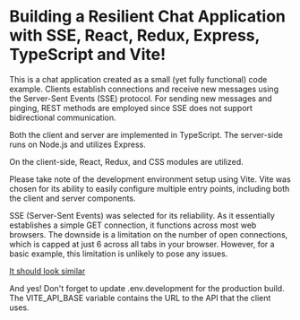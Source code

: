 # Building a Resilient Chat Application with SSE, React, Redux, Express, TypeScript and Vite!

This is a chat application created as a small (yet fully functional) code example. Clients establish connections and receive new messages using the Server-Sent Events (SSE) protocol. For sending new messages and pinging, REST methods are employed since SSE does not support bidirectional communication.

Both the client and server are implemented in TypeScript. The server-side runs on Node.js and utilizes Express.

On the client-side, React, Redux, and CSS modules are utilized.

Please take note of the development environment setup using Vite. Vite was chosen for its ability to easily configure multiple entry points, including both the client and server components.

SSE (Server-Sent Events) was selected for its reliability. As it essentially establishes a simple GET connection, it functions across most web browsers. The downside is a limitation on the number of open connections, which is capped at just 6 across all tabs in your browser. However, for a basic example, this limitation is unlikely to pose any issues.

[It should look similar](https://github.com/ghooost/chat-sse/blob/trunk/materials/chat.png)

And yes! Don't forget to update .env.development for the production build. The VITE_API_BASE variable contains the URL to the API that the client uses.
